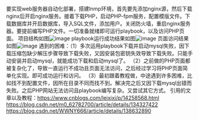 要实现web服务器自动化部署，搭建lnmp环境，首先要先添加nginx源，然后下载nginx后开启nginx服务。接着下载PHP，启动PHP-fpm服务，配置模版文件。下载数据库并开启数据库，导入SQL文件，添加用户。关闭防火墙，重启nginx服务器。要提前编写PHP文件。一切准备就绪即可运行playbook，以及访问PHP页面。
项目结构如图![image](https://github.com/ddd216/d/assets/172347189/6419c49f-b5c0-422d-a23c-9fa124369fe8)
playbook运行成功结果如图![image](https://github.com/ddd216/d/assets/172347189/34830a1f-f696-47c9-92fe-30e05623cd5f)
页面访问结果如图![image](https://github.com/ddd216/d/assets/172347189/ba1de549-be1c-4d3d-b554-7a6703f6c9e5)
遇到的困难：（1）多次运用playbook下载并启动mysql失败，因下载压缩包缺少解压步骤导致下载失败，又因安装包密钥失效导致下载失败。只能手动安装并启动mysql，就能成功下载和启动mysql了。
（2）之前做的PHP页面都被复杂化了，导致一直运行不成功且页面无法访问，之后经过学习将PHP页面简单化实现。即可成功运行和访问。
（3）最初跟着教程做，中途遇到许多困难，比如找不到配置文件，因所在目录不同而找不到。解决完之后又因下载mysql出错而失败。之后PHP网站无法访问且playbook编写复杂。又尝试其它方式。
引用的文章以及教程：https://www.cnblogs.com/leixixi/p/14258568.html
https://blog.csdn.net/m0_62782700/article/details/134327422
https://blog.csdn.net/WWNY666/article/details/138632890
